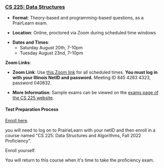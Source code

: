 <!--
7/6/2018 -- waf@illinois.edu
- Initial update.
-->

### <a name="CS225" class="anchor"></a>[CS 225: Data Structures](https://courses.engr.illinois.edu/cs225/)

* **Format**: Theory-based and programming-based questions, as a PrairLearn exam.
<!--- -->
* **Location**: Online, proctored via Zoom during scheduled time windows
<!--- -->
* **Dates and Times**:
    * Saturday August 20th, 7-10pm
    * Tuesday August 23nd, 7–10pm
<!--- -->

**Zoom Links**: 
<!--- -->
* **Zoom Link**: Use [this Zoom link](https://illinois.zoom.us/j/84542634323?pwd=b2lnS2UrWi96a2dDR3Bhc3NWdTJMZz09) for all scheduled times.
**You must log in with your Illinois NetID and password.** Meeting ID 845 4263 4323, password 040832.
<!--- -->
* **More Information**: Sample exams can be viewed on the [exams page of the CS 225 website](https://courses.engr.illinois.edu/cs225/sp2018//exams/#practice-exams).

#### Test Preparation Process

[Enroll here](https://prairielearn.engr.illinois.edu/pl/enroll).
<!--- -->
you will need to log on to PrairieLearn with your netID and then enroll in a
course named "CS 225: Data Structures and Algorithms, Fall 2022 Proficiency".
<!--- -->
Enroll yourself.
<!--- -->
You will return to this course when it's time to take the proficiency
exam.

